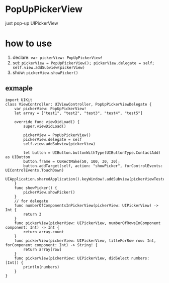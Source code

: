 PopUpPickerView
===============

just pop-up UIPickerView

# how to use

1. declare: `var pickerView: PopUpPickerView!`
2. set: `pickerView = PopUpPickerView(); pickerView.delegate = self; self.view.addSubview(pickerView)`
3. show: `pickerView.showPicker()`

## exmaple

```
import UIKit
class ViewController: UIViewController, PopUpPickerViewDelegate {
    var pickerView: PopUpPickerView!
    let array = ["test1", "test2", "test3", "test4", "test5"]

    override func viewDidLoad() {
        super.viewDidLoad()

        pickerView = PopUpPickerView()
        pickerView.delegate = self
        self.view.addSubview(pickerView)
        
        let button = UIButton.buttonWithType(UIButtonType.ContactAdd) as UIButton
        button.frame = CGRectMake(50, 100, 30, 30);
        button.addTarget(self, action: "showPicker", forControlEvents: UIControlEvents.TouchDown)
        UIApplication.sharedApplication().keyWindow!.addSubview(pickerViewTester)`
    }
    func showPicker() {
        pickerView.showPicker()
    }
    // for delegate
    func numberOfComponentsInPickerView(pickerView: UIPickerView) -> Int {
        return 3
    }
    func pickerView(pickerView: UIPickerView, numberOfRowsInComponent component: Int) -> Int {
        return array.count
    }
    func pickerView(pickerView: UIPickerView, titleForRow row: Int, forComponent component: Int) -> String! {
        return array[row]
    }
    func pickerView(pickerView: UIPickerView, didSelect numbers: [Int]) {
        println(numbers)
    }
}
```

